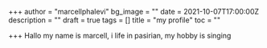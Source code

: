 +++
author = "marcellphalevi"
bg_image = ""
date = 2021-10-07T17:00:00Z
description = ""
draft = true
tags = []
title = "my profile"
toc = ""

+++
Hallo my name is marcell, i life in pasirian, my hobby is singing 